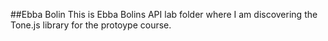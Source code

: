 ##Ebba Bolin
This is Ebba Bolins API lab folder where I am discovering the Tone.js library for the protoype course.